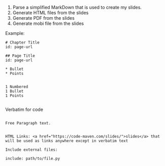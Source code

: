 

1) Parse a simplified MarkDown that is used to create my slides.
2) Generate HTML files from the slides
3) Generate PDF from the slides
4) Generate mobi file from the slides


Example:


```
# Chapter Title
id: page-url

## Page Title
id: page-url

* Bullet
* Points


1 Numbered
1 Bullet
1 Points 


   ```
   Verbatim for code
   ``` 

Free Paragraph text.


HTML Links: <a href="https://code-maven.com/slides/">slides</a> that will be used as links anywhere except in verbatim text 

Include external files:

include: path/to/file.py

``` 

